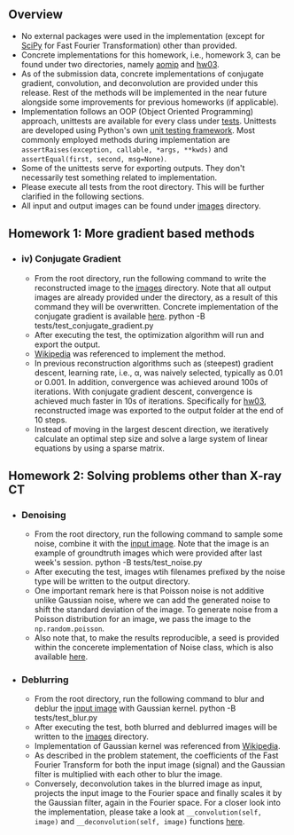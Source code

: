 ## Overview
* No external packages were used in the implementation (except for [SciPy](https://docs.scipy.org/doc/scipy/reference/generated/scipy.fft.fft2.html) for Fast Fourier Transformation) other than provided.
* Concrete implementations for this homework, i.e., homework 3, can be found under two directories, namely [aomip](https://gitlab.lrz.de/IP/teaching/applied-optimization-methods-for-inverse-problems/aomip-kaan-guney-keklikci/-/tree/main/aomip) and [hw03](https://gitlab.lrz.de/IP/teaching/applied-optimization-methods-for-inverse-problems/aomip-kaan-guney-keklikci/-/tree/main/homework/hw03).
* As of the submission data, concrete implementations of conjugate gradient, convolution, and deconvolution are provided under this release. Rest of the methods will be implemented in the near future alongside some improvements for previous homeworks (if applicable).
* Implementation follows an OOP (Object Oriented Programming) approach, unittests are available for every class under [tests](https://gitlab.lrz.de/IP/teaching/applied-optimization-methods-for-inverse-problems/aomip-kaan-guney-keklikci/-/tree/main/tests). Unittests are developed using Python's own [unit testing framework](https://docs.python.org/3/library/unittest.html#). Most commonly employed methods during implementation are `assertRaises(exception, callable, *args, **kwds)` and `assertEqual(first, second, msg=None)`.
* Some of the unittests serve for exporting outputs. They don't necessarily test something related to implementation.
* Please execute all tests from the root directory. This will be further clarified in the following sections.
* All input and output images can be found under [images](https://gitlab.lrz.de/IP/teaching/applied-optimization-methods-for-inverse-problems/aomip-kaan-guney-keklikci/-/tree/main/homework/hw03/images) directory.

## Homework 1: More gradient based methods

  - ### iv) Conjugate Gradient
    -  From the root directory, run the following command to write the reconstructed image to the [images](https://gitlab.lrz.de/IP/teaching/applied-optimization-methods-for-inverse-problems/aomip-kaan-guney-keklikci/-/tree/main/homework/hw03/images) directory. Note that all output images are already provided under the directory, as a result of this command they will be overwritten. Concrete implementation of the conjugate gradient is available [here](https://gitlab.lrz.de/IP/teaching/applied-optimization-methods-for-inverse-problems/aomip-kaan-guney-keklikci/-/blob/main/homework/hw03/conjugate_gradient.py).
             python -B tests/test_conjugate_gradient.py
    - After executing the test, the optimization algorithm will run and export the output. 
    - [Wikipedia](https://en.wikipedia.org/wiki/Conjugate_gradient_method#The_resulting_algorithm) was referenced to implement the method.
    - In previous reconstruction algorithms such as (steepest) gradient descent, learning rate, i.e., α, was naively selected, typically as 0.01 or 0.001. In addition, convergence was achieved around 100s of iterations. With conjugate gradient descent, convergence is achieved much faster in 10s of iterations. Specifically for [hw03](https://gitlab.lrz.de/IP/teaching/applied-optimization-methods-for-inverse-problems/aomip-kaan-guney-keklikci/-/tree/main/homework/hw03),   reconstructed image was exported to the output folder at the end of 10 steps.
    - Instead of moving in the largest descent direction, we iteratively calculate an optimal step size and solve a large system of linear equations by using a sparse matrix.

## Homework 2: Solving problems other than X-ray CT

- ### Denoising
    - From the root directory, run the following command to sample some noise, combine it with the [input image](https://gitlab.lrz.de/IP/teaching/applied-optimization-methods-for-inverse-problems/aomip-kaan-guney-keklikci/-/blob/main/homework/hw03/images/input/htc2022_04b_recon.tif). Note that the image is an example of groundtruth images which were provided after last week's session.
             python -B tests/test_noise.py
    - After executing the test, images wtih filenames prefixed by the noise type will be written to the output directory.
    - One important remark here is that Poisson noise is not additive unlike Gaussian noise, where we can add the generated noise to shift the standard deviation of the image. To generate noise from a Poisson distribution for an image, we pass the image to the `np.random.poisson`.
    - Also note that, to make the results reproducible, a seed is provided within the concerete implementation of Noise class, which is also available [here](https://gitlab.lrz.de/IP/teaching/applied-optimization-methods-for-inverse-problems/aomip-kaan-guney-keklikci/-/blob/main/homework/hw03/noise.py).
    
- ### Deblurring
    - From the root directory, run the following command to blur and deblur the [input image](https://gitlab.lrz.de/IP/teaching/applied-optimization-methods-for-inverse-problems/aomip-kaan-guney-keklikci/-/blob/main/homework/hw03/images/input/htc2022_04b_recon.tif) with Gaussian kernel. 
            python -B tests/test_blur.py
    - After executing the test, both blurred and deblurred images will be written to the [images](https://gitlab.lrz.de/IP/teaching/applied-optimization-methods-for-inverse-problems/aomip-kaan-guney-keklikci/-/tree/main/homework/hw03/images) directory.
    - Implementation of Gaussian kernel was referenced from [Wikipedia](https://en.wikipedia.org/wiki/Gaussian_blur).
    - As described in the problem statement, the coefficients of the Fast Fourier Transform for both the input image (signal) and the Gaussian filter is multiplied with each other to blur the image.
    - Conversely, deconvolution takes in the blurred image as input, projects the input image to the Fourier space and finally scales it by the Gaussian filter, again in the Fourier space. For a closer look into the implementation, please take a look at `__convolution(self, image)` and `__deconvolution(self, image)` functions [here](https://gitlab.lrz.de/IP/teaching/applied-optimization-methods-for-inverse-problems/aomip-kaan-guney-keklikci/-/blob/main/homework/hw03/blur.py).
    